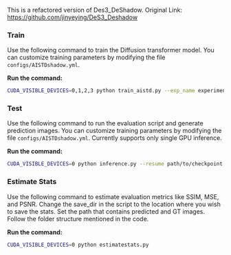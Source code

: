 This is a refactored version of Des3_DeShadow. Original Link: https://github.com/jinyeying/DeS3_Deshadow

### Train 
Use the following command to train the Diffusion transformer model. You can customize training parameters by modifying the file `configs/AISTDshadow.yml`.

**Run the command:**
```bash
CUDA_VISIBLE_DEVICES=0,1,2,3 python train_aistd.py --exp_name experiment1
```

### Test 
Use the following command to run the evaluation script and generate prediction images. You can customize training parameters by modifying the file `configs/AISTDshadow.yml`. Currently supports only single GPU inference.

**Run the command:**
```bash
CUDA_VISIBLE_DEVICES=0 python inference.py --resume path/to/checkpoint
```

### Estimate Stats 
Use the following command to estimate evaluation metrics like SSIM, MSE, and PSNR. Change the save_dir in the script to the location where you wish to save the stats. Set the path that contains predicted and GT images. Follow the folder structure mentioned in the code.

**Run the command:**
```bash
CUDA_VISIBLE_DEVICES=0 python estimatestats.py
```
